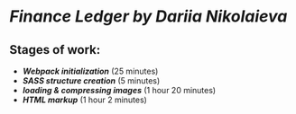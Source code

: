 # ***Finance Ledger by Dariia Nikolaieva***

## **Stages of work:**
* ***Webpack initialization*** (25 minutes)
* ***SASS structure creation*** (5 minutes)
* ***loading & compressing images*** (1 hour 20 minutes)
* ***HTML markup*** (1 hour 2 minutes)
